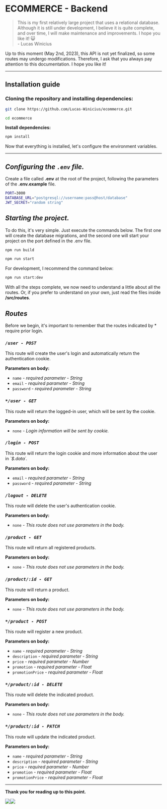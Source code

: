 # ECOMMERCE - Backend
>This is my first relatively large project that uses a relational database. Although it is still under development, I believe it is quite complete, and over time, I will make maintenance and improvements. I hope you like it! 😺 <br/>   - Lucas Winicius

Up to this moment (May 2nd, 2023), this API is not yet finalized, so some routes may undergo modifications. Therefore, I ask that you always pay attention to this documentation. I hope you like it!

<hr/>

## **Installation guide**

### Cloning the repository and installing dependencies:

```bash
git clone https://github.com/Lucas-Winicius/ecommerce.git
```

```bash
cd ecommerce
```

**Install dependencies:**

```bash
npm install
```
Now that everything is installed, let's configure the environment variables.
<hr/>

## *Configuring the `.env` file.*
Create a file called **.env** at the root of the project, following the parameters of the **.env.example** file.
```bash
PORT=3000
DATABASE_URL="postgresql://username:pass@host/database"
JWT_SECRET="random string"
```

## *Starting the project.*
To do this, it's very simple. Just execute the commands below. The first one will create the database migrations, and the second one will start your project on the port defined in the .env file.

```bash
npm run build
```

```bash
npm run start
```

For development, I recommend the command below:

```bash
npm run start:dev
```
With all the steps complete, we now need to understand a little about all the routes. Or, if you prefer to understand on your own, just read the files inside **/src/routes**.

## *Routes*
Before we begin, it's important to remember that the routes indicated by * require prior login.

### *`/user - POST`*
This route will create the user's login and automatically return the authentication cookie.

**Parameters on body:**
 - `name` - *required parameter - String*
 - `email` - *required parameter - String*
 - `password` - *required parameter - String*

### *`*/user - GET`*
This route will return the logged-in user, which will be sent by the cookie.

**Parameters on body:**
 - `none` - *Login information will be sent by cookie.*

### *`/login - POST`*
This route will return the login cookie and more information about the user in *`$.data´*.

**Parameters on body:**
 - `email` - *required parameter - String*
 - `password` - *required parameter - String*

### *`/logout - DELETE`*
This route will delete the user's authentication cookie.

**Parameters on body:**
 - `none` - *This route does not use parameters in the body.*

### *`/product - GET`*
This route will return all registered products.

**Parameters on body:**
 - `none` - *This route does not use parameters in the body.*

### *`/product/:id - GET`*
This route will return a product.

**Parameters on body:**
 - `none` - *This route does not use parameters in the body.*

### *`*/product - POST`*
This route will register a new product.

**Parameters on body:**
 - `name` - *required parameter - String*
 - `description` - *required parameter - String*
 - `price` - *required parameter - Number*
 - `promotion` - *required parameter - Float*
 - `promotionPrice` - *required parameter - Float*

### *`*/product/:id - DELETE`*
This route will delete the indicated product.

**Parameters on body:**
 - `none` - *This route does not use parameters in the body.*

### *`*/product/:id - PATCH`*
This route will update the indicated product.

**Parameters on body:**
 - `name` - *required parameter - String*
 - `description` - *required parameter - String*
 - `price` - *required parameter - Number*
 - `promotion` - *required parameter - Float*
 - `promotionPrice` - *required parameter - Float*

<hr/>

**Thank you for reading up to this point.**

<div style="display: flex;">
  <a href="https://www.linkedin.com/in/lucas-winicius-03571725a"><img src="https://img.shields.io/badge/LinkedIn-0077B5?style=for-the-badge&logo=linkedin&logoColor=white"></a>
  <a href="https://instagram.com/sr_pumpkin_"><img src="https://img.shields.io/badge/Instagram-E4405F?style=for-the-badge&logo=instagram&logoColor=white"></a>
</div>
